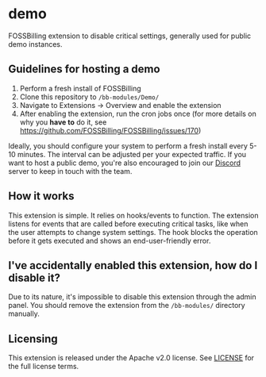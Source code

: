 # demo
FOSSBilling extension to disable critical settings, generally used for public demo instances.

## Guidelines for hosting a demo
1. Perform a fresh install of FOSSBilling
2. Clone this repository to `/bb-modules/Demo/`
3. Navigate to Extensions -> Overview and enable the extension
4. After enabling the extension, run the cron jobs once (for more details on why you **have to** do it, see https://github.com/FOSSBilling/FOSSBilling/issues/170)

Ideally, you should configure your system to perform a fresh install every 5-10 minutes. The interval can be adjusted per your expected traffic.
If you want to host a public demo, you're also encouraged to join our [Discord](https://fossbilling.org/discord) server to keep in touch with the team.

## How it works
This extension is simple. It relies on hooks/events to function. The extension listens for events that are called before executing critical tasks, like when the user attempts to change system settings. The hook blocks the operation before it gets executed and shows an end-user-friendly error.

## I've accidentally enabled this extension, how do I disable it?
Due to its nature, it's impossible to disable this extension through the admin panel. You should remove the extension from the `/bb-modules/` directory manually.

## Licensing
This extension is released under the Apache v2.0 license. See [LICENSE](https://github.com/FOSSBilling/ext_demo/blob/master/LICENSE) for the full license terms.